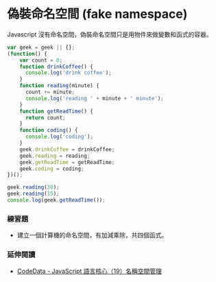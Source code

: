 # 偽裝命名空間 (fake namespace)

Javascript 沒有命名空間，偽裝命名空間只是用物件來做變數和函式的容器。

```js
var geek = geek || {};
(function() {
    var count = 0;
    function drinkCoffee() {
      console.log('drink coffee');
    }
    function reading(minute) {
      count += minute;
      console.log('reading ' + minute + ' minute');
    }
    function getReadTime() {
      return count;
    }
    function coding() {
      console.log('coding');
    }
    geek.drinkCoffee = drinkCoffee;
    geek.reading = reading;
    geek.getReadTime = getReadTime;
    geek.coding = coding;
})();

geek.reading(30);
geek.reading(15);
console.log(geek.getReadTime());
```

### 練習題

* 建立一個計算機的命名空間，有加減乘除，共四個函式。

### 延伸閱讀

* [CodeData - JavaScript 語言核心（19）名稱空間管理](http://www.codedata.com.tw/uncategorized/essential-javascript-19-namespace/)